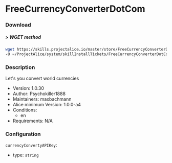 # FreeCurrencyConverterDotCom

### Download

##### > WGET method
```bash
wget https://skills.projectalice.io/master/store/FreeCurrencyConverterDotCom \
-O ~/ProjectAlice/system/skillInstallTickets/FreeCurrencyConverterDotCom.install
```
### Description
Let's you convert world currencies

- Version: 1.0.30
- Author: Psychokiller1888
- Maintainers: maxbachmann
- Alice minimum Version: 1.0.0-a4
- Conditions:
  - en
- Requirements: N/A


### Configuration

`currencyConvertyAPIKey`:
 - type: `string`
